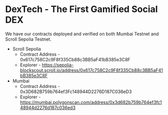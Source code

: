 # DexTech - The First Gamified Social DEX

We have our contracts deployed and verified on both Mumbai Testnet and Scroll Sepolia Testnet.

- Scroll Sepolia
  - Contract Address - 0x617c758C2c9F8f335Cb88c3BB5aF41bB385e3C8F
  - Explorer - https://sepolia-blockscout.scroll.io/address/0x617c758C2c9F8f335Cb88c3BB5aF41bB385e3C8F
- Mumbai
  - Contract Address - 0x3D682B759b764ef3Fc148944D2276D187C036eD3
  - Explorer - https://mumbai.polygonscan.com/address/0x3d682b759b764ef3fc148944d2276d187c036ed3
